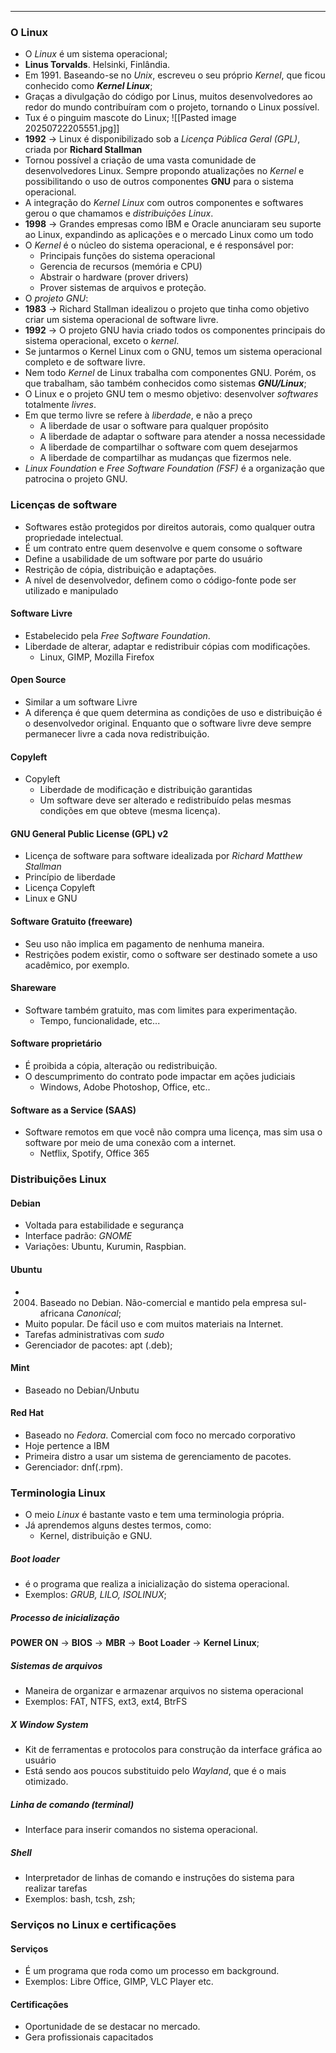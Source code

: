 ___

### O Linux
- O *Linux* é um sistema operacional;
- **Linus Torvalds**. Helsinki, Finlândia.
- Em 1991. Baseando-se no *Unix*, escreveu o seu próprio *Kernel*, que ficou conhecido como ***Kernel Linux***;
- Graças a divulgação do código por Linus, muitos desenvolvedores ao redor do mundo contribuíram com o projeto, tornando o Linux possível.
- Tux é o pinguim mascote do Linux;
 ![[Pasted image 20250722205551.jpg]]
- **1992** -> Linux é disponibilizado sob a *Licença Pública Geral (GPL)*, criada por **Richard Stallman**
- Tornou possível a criação de uma vasta comunidade de desenvolvedores Linux. Sempre propondo atualizações no *Kernel* e possibilitando o uso de outros componentes **GNU** para o sistema operacional.
- A integração do *Kernel Linux* com outros componentes e softwares gerou o que chamamos e *distribuições Linux*.
- **1998** -> Grandes empresas como IBM e Oracle anunciaram seu suporte ao Linux, expandindo as aplicações e o mercado Linux como um todo
- O *Kernel* é o núcleo do sistema operacional, e é responsável por:
	- Principais funções do sistema operacional
	- Gerencia de recursos (memória e CPU)
	- Abstrair o hardware (prover drivers)
	- Prover sistemas de arquivos e proteção.
- O *projeto GNU*:
- **1983** -> Richard Stallman idealizou o projeto que tinha como objetivo criar um sistema operacional de software livre.
- **1992** -> O projeto GNU havia criado todos os componentes principais do sistema operacional, exceto o *kernel*.
- Se juntarmos o Kernel Linux com o GNU, temos um sistema operacional completo e de software livre.
- Nem todo *Kernel* de Linux trabalha com componentes GNU. Porém, os que trabalham, são também conhecidos como sistemas ***GNU/Linux***;
- O Linux e o projeto GNU tem o mesmo objetivo: desenvolver *softwares* totalmente *livres*.
- Em que termo livre se refere à *liberdade*, e não a preço
	- A liberdade de usar o software para qualquer propósito
	- A liberdade de adaptar o software para atender a nossa necessidade
	- A liberdade de compartilhar o software com quem desejarmos
	- A liberdade de compartilhar as mudanças que fizermos nele.
- *Linux Foundation* e *Free Software Foundation (FSF)* é a organização que patrocina o projeto GNU.

### Licenças de software
- Softwares estão protegidos por direitos autorais, como qualquer outra propriedade intelectual.
- É um contrato entre quem desenvolve e quem consome o software
- Define a usabilidade de um software por parte do usuário
- Restrição de cópia, distribuição e adaptações.
- A nível de desenvolvedor, definem como o código-fonte pode ser utilizado e manipulado
#### Software Livre
- Estabelecido pela *Free Software Foundation*.
- Liberdade de alterar, adaptar e redistribuir cópias com modificações.
	- Linux, GIMP, Mozilla Firefox
#### Open Source
- Similar a um software Livre
- A diferença é que quem determina as condições de uso e distribuição é o desenvolvedor original. Enquanto que o software livre deve sempre permanecer livre a cada nova redistribuição.
#### Copyleft
- Copyleft
	- Liberdade de modificação e distribuição garantidas
	- Um software deve ser alterado e redistribuído pelas mesmas condições em que obteve (mesma licença).
#### GNU General Public License (GPL) v2
- Licença de software para software idealizada por *Richard Matthew Stallman*
- Princípio de liberdade
- Licença Copyleft
- Linux e GNU
#### Software Gratuito (freeware)
- Seu uso não implica em pagamento de nenhuma maneira.
- Restrições podem existir, como o software ser destinado somete a uso acadêmico, por exemplo.
#### Shareware
- Software também gratuito, mas com limites para experimentação.
	- Tempo, funcionalidade, etc...
#### Software proprietário
- É proibida a cópia, alteração ou redistribuição.
- O descumprimento do contrato pode impactar em ações judiciais
	- Windows, Adobe Photoshop, Office, etc..
#### Software as a Service (SAAS)
- Software remotos em que você não compra uma licença, mas sim usa o software por meio de uma conexão com a internet.
	- Netflix, Spotify, Office 365

### Distribuições Linux

#### Debian
- Voltada para estabilidade e segurança
- Interface padrão: *GNOME*
- Variações: Ubuntu, Kurumin, Raspbian.
#### Ubuntu
- 2004. Baseado no Debian. Não-comercial e mantido pela empresa sul-africana *Canonical*;
- Muito popular. De fácil uso e com muitos materiais na Internet.
- Tarefas administrativas com *sudo*
- Gerenciador de pacotes: apt (.deb);
#### Mint
- Baseado no Debian/Unbutu

#### Red Hat
- Baseado no *Fedora*. Comercial com foco no mercado corporativo
- Hoje pertence a IBM
- Primeira distro a usar um sistema de gerenciamento de pacotes.
- Gerenciador: dnf(.rpm).

### Terminologia Linux
- O meio *Linux* é bastante vasto e tem uma terminologia própria.
- Já aprendemos alguns destes termos, como:
	- Kernel, distribuição e GNU.
##### Boot loader
- é o programa que realiza a inicialização do sistema operacional.
- Exemplos: *GRUB, LILO, ISOLINUX*;
##### Processo de inicialização
**POWER ON** -> **BIOS** -> **MBR** -> **Boot Loader** -> **Kernel Linux**;
##### Sistemas de arquivos
- Maneira de organizar e armazenar arquivos no sistema operacional
- Exemplos: FAT, NTFS, ext3, ext4, BtrFS
##### X Window System
- Kit de ferramentas e protocolos para construção da interface gráfica ao usuário
- Está sendo aos poucos substituido pelo *Wayland*, que é o mais otimizado.
##### Linha de comando (terminal)
- Interface para inserir comandos no sistema operacional.
##### Shell
- Interpretador de linhas de comando e instruções do sistema para realizar tarefas
- Exemplos: bash, tcsh, zsh;

### Serviços no Linux e certificações

#### Serviços
- É um programa que roda como um processo em background.
- Exemplos: Libre Office, GIMP, VLC Player etc.
#### Certificações
- Oportunidade de se destacar no mercado.
- Gera profissionais capacitados
